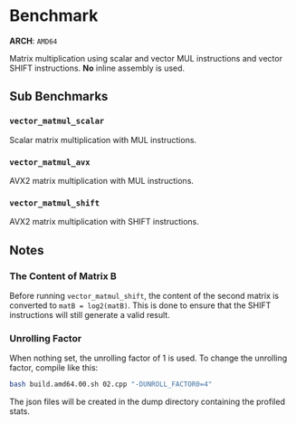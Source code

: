 # Benchmark
**ARCH**: `AMD64`

Matrix multiplication using scalar and vector MUL instructions and vector SHIFT instructions. **No** inline assembly is used.

## Sub Benchmarks
### `vector_matmul_scalar`
Scalar matrix multiplication with MUL instructions.
### `vector_matmul_avx`
AVX2 matrix multiplication with MUL instructions.
### `vector_matmul_shift`
AVX2 matrix multiplication with SHIFT instructions.

## Notes
### The Content of Matrix B
Before running `vector_matmul_shift`, the content of the second matrix is converted to `matB = log2(matB)`.
This is done to ensure that the SHIFT instructions will still generate a valid result.

### Unrolling Factor
When nothing set, the unrolling factor of 1 is used. To change the unrolling factor, compile like this:  
```bash
bash build.amd64.00.sh 02.cpp "-DUNROLL_FACTOR0=4"
```
The json files will be created in the dump directory containing the profiled stats.
